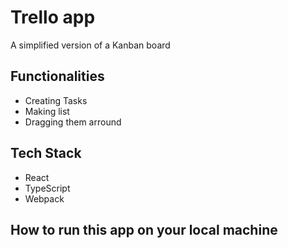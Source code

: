 # Trello app

A simplified version of a Kanban board

## Functionalities

- Creating Tasks
- Making list
- Dragging them arround

## Tech Stack

- React
- TypeScript
- Webpack

## How to run this app on your local machine
